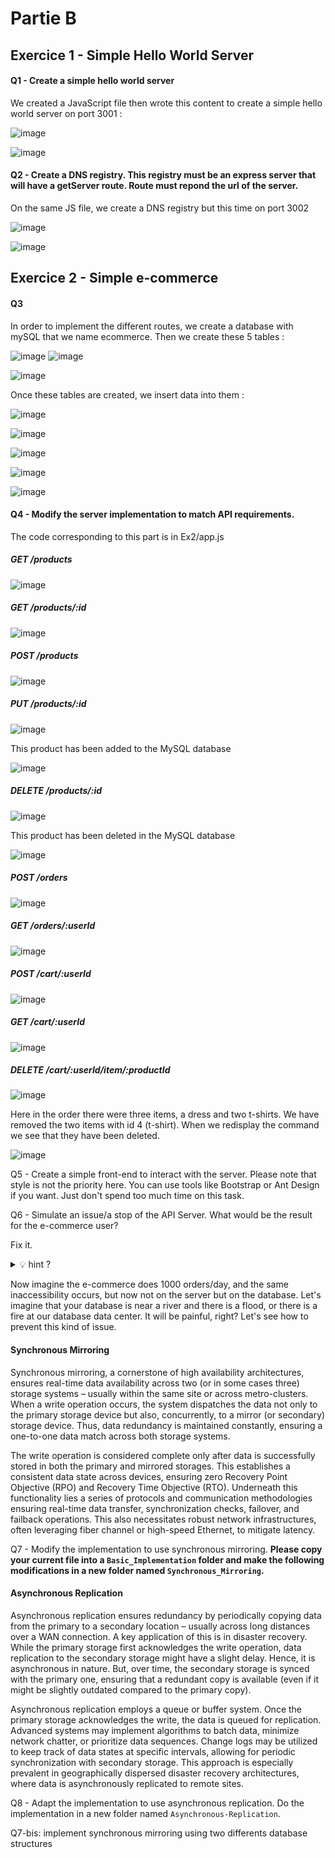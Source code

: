 # Partie B

##  Exercice 1 - Simple Hello World Server

#### Q1 - Create a simple hello world server

We created a JavaScript file then wrote this content to create a simple hello world server on port 3001 :

![image](https://github.com/mariondss/Decentralization_Workshop3/assets/114142047/d2cec9c5-1f30-43d5-8d1b-19666625db8d)

![image](https://github.com/mariondss/Decentralization_Workshop3/assets/114142047/23f521e0-ce95-4150-a7b5-c006455657dc)


#### Q2 - Create a DNS registry. This registry must be an express server that will have a getServer route. Route must repond the url of the server.

On the same JS file, we create a DNS registry but this time on port 3002

![image](https://github.com/mariondss/Decentralization_Workshop3/assets/114142047/f4412f37-1fcd-487a-8cb4-2757fa8d5a23)

![image](https://github.com/mariondss/Decentralization_Workshop3/assets/114142047/3d9e7433-55ee-446f-b303-c098b62d6983)


##  Exercice 2 - Simple e-commerce

#### Q3 
In order to implement the different routes, we create a database with mySQL that we name ecommerce. Then we create these 5 tables : 

![image](https://github.com/mariondss/Decentralization_Workshop3/assets/114142047/6a83df25-0eff-4c42-b8a3-7f9e63e5fccf)
![image](https://github.com/mariondss/Decentralization_Workshop3/assets/114142047/79fb1b90-9bc3-4426-9670-81bd62545ce1)

![image](https://github.com/mariondss/Decentralization_Workshop3/assets/114142047/e7117088-33e9-4fe2-8c5c-be4c29a572a1)

Once these tables are created, we insert data into them :

![image](https://github.com/mariondss/Decentralization_Workshop3/assets/114142047/62470ff3-4ada-4800-897f-e9b442c0d6d9)

![image](https://github.com/mariondss/Decentralization_Workshop3/assets/114142047/dc22ee09-6757-4bec-bb03-cd196f5b7d47)

![image](https://github.com/mariondss/Decentralization_Workshop3/assets/114142047/1e617b30-2455-473a-9ed7-e2c978dcd911)

![image](https://github.com/mariondss/Decentralization_Workshop3/assets/114142047/ecb190bd-0883-4633-baef-e44595f5a571)

![image](https://github.com/mariondss/Decentralization_Workshop3/assets/114142047/07ba1300-1e47-40fe-9d41-9bb40143f492)


#### Q4 - Modify the server implementation to match API requirements.

The code corresponding to this part is in Ex2/app.js

#####  GET /products

![image](https://github.com/mariondss/Decentralization_Workshop3/assets/114142047/60805f25-3272-401e-a292-244dd9df6d0d)


#####  GET /products/:id

![image](https://github.com/mariondss/Decentralization_Workshop3/assets/114142047/9a22c2bd-e508-4d97-8bcd-a772b2c32fff)


#####  POST /products

![image](https://github.com/mariondss/Decentralization_Workshop3/assets/114142047/271e5372-4951-4520-a73f-ff24d5c1270c)


#####  PUT /products/:id

![image](https://github.com/mariondss/Decentralization_Workshop3/assets/114142047/d8ecc14e-906f-403d-973b-487453b09aa0)

This product has been added to the MySQL database

![image](https://github.com/mariondss/Decentralization_Workshop3/assets/114142047/0e4824a9-4b2d-4d5d-bbe3-6fa1302d9be2)


#####  DELETE /products/:id

![image](https://github.com/mariondss/Decentralization_Workshop3/assets/114142047/7a4e9cf0-f3a4-4622-a8c8-37d72d23d4c2)

This product has been deleted in the MySQL database

![image](https://github.com/mariondss/Decentralization_Workshop3/assets/114142047/88621f6e-3fa1-46a8-9dfc-67a6dc6f602b)


#####  POST /orders

![image](https://github.com/mariondss/Decentralization_Workshop3/assets/114142047/a0357c86-4b34-4ed1-9b0c-05c6200e4f72)


#####  GET /orders/:userId

![image](https://github.com/mariondss/Decentralization_Workshop3/assets/114142047/da9484fe-b5e7-4fad-80de-4770c52a27ec)


#####  POST /cart/:userId

![image](https://github.com/mariondss/Decentralization_Workshop3/assets/114142047/d85ba51b-9ab9-4984-bdd7-dbff730bf2ac)


#####  GET /cart/:userId

![image](https://github.com/mariondss/Decentralization_Workshop3/assets/114142047/70360174-709e-42a8-a49a-af4a49d70464)


#####  DELETE /cart/:userId/item/:productId

![image](https://github.com/mariondss/Decentralization_Workshop3/assets/114142047/b39db948-37f1-4106-915f-886719404a68)

Here in the order there were three items, a dress and two t-shirts. We have removed the two items with id 4 (t-shirt). When we redisplay the command we see that they have been deleted.

![image](https://github.com/mariondss/Decentralization_Workshop3/assets/114142047/9109c433-1c4f-4c62-84db-166f56650c90)



Q5 - Create a simple front-end to interact with the server. Please note that style is not the priority here. You can use tools like Bootstrap or Ant Design if you want. Just don't spend too much time on this task.

Q6 - Simulate an issue/a stop of the API Server. What would be the result for the e-commerce user?

Fix it.
<details>
    <summary>💡 hint ?</summary>
    Modify the DNS.
</details>

Now imagine the e-commerce does 1000 orders/day, and the same inaccessibility occurs, but now not on the server but on the database. Let's imagine that your database is near a river and there is a flood, or there is a fire at our database data center. It will be painful, right? Let's see how to prevent this kind of issue.

#### Synchronous Mirroring

Synchronous mirroring, a cornerstone of high availability architectures, ensures real-time data availability across two (or in some cases three) storage systems – usually within the same site or across metro-clusters. When a write operation occurs, the system dispatches the data not only to the primary storage device but also, concurrently, to a mirror (or secondary) storage device. Thus, data redundancy is maintained constantly, ensuring a one-to-one data match across both storage systems.

The write operation is considered complete only after data is successfully stored in both the primary and mirrored storages. This establishes a consistent data state across devices, ensuring zero Recovery Point Objective (RPO) and Recovery Time Objective (RTO). Underneath this functionality lies a series of protocols and communication methodologies ensuring real-time data transfer, synchronization checks, failover, and failback operations. This also necessitates robust network infrastructures, often leveraging fiber channel or high-speed Ethernet, to mitigate latency.

Q7 - Modify the implementation to use synchronous mirroring. **Please copy your current file into a `Basic_Implementation` folder and make the following modifications in a new folder named `Synchronous_Mirroring`.**

#### Asynchronous Replication

Asynchronous replication ensures redundancy by periodically copying data from the primary to a secondary location – usually across long distances over a WAN connection. A key application of this is in disaster recovery. While the primary storage first acknowledges the write operation, data replication to the secondary storage might have a slight delay. Hence, it is asynchronous in nature. But, over time, the secondary storage is synced with the primary one, ensuring that a redundant copy is available (even if it might be slightly outdated compared to the primary copy).

Asynchronous replication employs a queue or buffer system. Once the primary storage acknowledges the write, the data is queued for replication. Advanced systems may implement algorithms to batch data, minimize network chatter, or prioritize data sequences. Change logs may be utilized to keep track of data states at specific intervals, allowing for periodic synchronization with secondary storage. This approach is especially prevalent in geographically dispersed disaster recovery architectures, where data is asynchronously replicated to remote sites.

Q8 - Adapt the implementation to use asynchronous replication. Do the implementation in a new folder named `Asynchronous-Replication`.


Q7-bis: implement synchronous mirroring using two differents database structures
